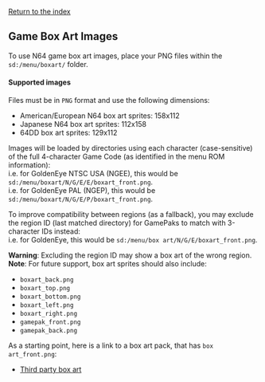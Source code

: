 [Return to the index](./00_index.md)
## Game Box Art Images
To use N64 game box art images, place your PNG files within the `sd:/menu/boxart/` folder.

#### Supported images
Files must be in `PNG` format and use the following dimensions:
* American/European N64 box art sprites: 158x112
* Japanese N64 box art sprites: 112x158
* 64DD box art sprites: 129x112

Images will be loaded by directories using each character (case-sensitive) of the full 4-character Game Code (as identified in the menu ROM information):  
i.e. for GoldenEye NTSC USA (NGEE), this would be `sd:/menu/boxart/N/G/E/E/boxart_front.png`.  
i.e. for GoldenEye PAL (NGEP), this would be `sd:/menu/boxart/N/G/E/P/boxart_front.png`.

To improve compatibility between regions (as a fallback), you may exclude the region ID (last matched directory) for GamePaks to match with 3-character IDs instead:  
i.e. for GoldenEye, this would be `sd:/menu/box art/N/G/E/boxart_front.png`.

**Warning**: Excluding the region ID may show a box art of the wrong region.  
**Note**: For future support, box art sprites should also include:  
* `boxart_back.png`
* `boxart_top.png`
* `boxart_bottom.png`
* `boxart_left.png`
* `boxart_right.png`
* `gamepak_front.png`
* `gamepak_back.png`

As a starting point, here is a link to a box art pack, that has `box art_front.png`:  
* [Third party box art](https://drive.google.com/file/d/1IpCmFqmGgGwKKmlRBxYObfFR9XywaC6n/view?usp=drive_link)
